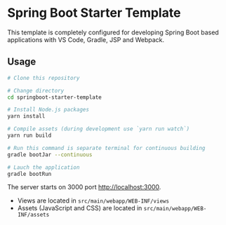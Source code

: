 # Spring Boot Starter Template

This template is completely configured for developing Spring Boot based applications with VS Code, Gradle, JSP and Webpack.

## Usage

```bash
# Clone this repository

# Change directory
cd springboot-starter-template

# Install Node.js packages
yarn install

# Compile assets (during development use `yarn run watch`)
yarn run build

# Run this command is separate terminal for continuous building
gradle bootJar --continuous

# Lauch the application
gradle bootRun
```

The server starts on 3000 port [http://localhost:3000](http://localhost:3000).

* Views are located in `src/main/webapp/WEB-INF/views`
* Assets (JavaScript and CSS) are located in `src/main/webapp/WEB-INF/assets`
